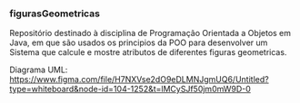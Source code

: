 <h3> figurasGeometricas </h3>

<p> Repositório destinado à disciplina de Programação Orientada a Objetos em Java, em que são usados os principios da POO para desenvolver um Sistema que calcule e mostre atributos de diferentes figuras geometricas.</p>


Diagrama UML: https://www.figma.com/file/H7NXVse2dO9eDLMNJgmUQ6/Untitled?type=whiteboard&node-id=104-1252&t=lMCySJf50jm0mW9D-0
